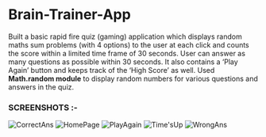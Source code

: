 # Brain-Trainer-App
Built a basic rapid fire quiz (gaming) application which displays random maths sum problems (with 4 options) to the user at each click and counts the score within a limited time frame of 30 seconds. User can answer as many questions as possible within 30 seconds. It also contains a ‘Play Again’ button and keeps track of the ‘High Score’ as well.
Used **Math.random module** to display random numbers for various questions and answers in the quiz.

### SCREENSHOTS :-

![CorrectAns](https://user-images.githubusercontent.com/91591163/201971091-19af6b39-62fd-48bc-984e-bc5d03ba4479.jpg)
![HomePage](https://user-images.githubusercontent.com/91591163/201971103-6a7d3846-f462-401d-a382-3363a5c99b6a.jpg)
![PlayAgain](https://user-images.githubusercontent.com/91591163/201971108-7256fa5f-d98e-41cf-a049-11f638c572ff.jpg)
![Time'sUp](https://user-images.githubusercontent.com/91591163/201971112-20141559-8541-4707-ab41-d7dab8aa8b0f.jpg)
![WrongAns](https://user-images.githubusercontent.com/91591163/201971121-1dbe661e-f6f9-471d-a756-d2dee7207594.jpg)
